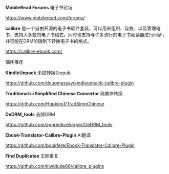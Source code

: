 **MobileRead Forums** 电子书论坛

https://www.mobileread.com/forums/

**calibre** 是一个自由开源的电子书软件套装，可以用来组织、存放、以及管理电书，支持大多数的电子书格式。同时也支持与许多流行的电子书阅读器进行同步，并可能在DRM的限制下转换电子书的格式。

https://calibre-ebook.com/

插件推荐

**KindleUnpack** 无损转换为epub

https://github.com/dougmassay/kindleunpack-calibre-plugin

**Traditional<->Simplified Chinese Convertor** 简繁体转换

https://github.com/Hopkins1/TradSimpChinese

**DeDRM_tools** 去除DRM

https://github.com/apprenticeharper/DeDRM_tools

**Ebook-Translator-Calibre-Plugin** AI翻译

https://github.com/bookfere/Ebook-Translator-Calibre-Plugin

**Find Duplicates** 去除重复

https://github.com/kiwidude68/calibre_plugins